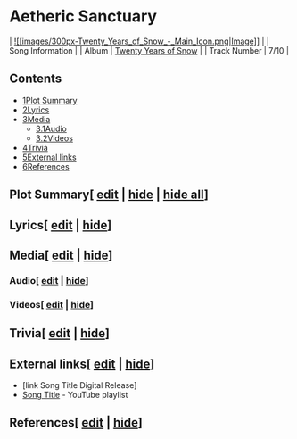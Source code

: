 # Aetheric Sanctuary

| [![[images/300px-Twenty_Years_of_Snow_-_Main_Icon.png|Image]]](/wiki/File:Twenty_Years_of_Snow_-_Main_Icon.png) |
| Song Information |
| Album | [Twenty Years of Snow](/wiki/Twenty_Years_of_Snow "Twenty Years of Snow") |
| Track Number | 7/10 |

## Contents

- [1Plot Summary](#Plot_Summary)
- [2Lyrics](#Lyrics)
- [3Media](#Media)
  - [3.1Audio](#Audio)
  - [3.2Videos](#Videos)
- [4Trivia](#Trivia)
- [5External links](#External_links)
- [6References](#References)

## Plot Summary\[ [edit](/wiki/Aetheric_Sanctuary?action=edit&section=1 "Edit section: Plot Summary") \| [hide](/wiki/Aetheric_Sanctuary "Expand or collapse this section") \| [hide all](/wiki/Aetheric_Sanctuary "Expand or collapse all sections on this page")\]

## Lyrics\[ [edit](/wiki/Aetheric_Sanctuary?action=edit&section=2 "Edit section: Lyrics") \| [hide](/wiki/Aetheric_Sanctuary "Expand or collapse this section")\]

## Media\[ [edit](/wiki/Aetheric_Sanctuary?action=edit&section=3 "Edit section: Media") \| [hide](/wiki/Aetheric_Sanctuary "Expand or collapse this section")\]

### Audio\[ [edit](/wiki/Aetheric_Sanctuary?action=edit&section=4 "Edit section: Audio") \| [hide](/wiki/Aetheric_Sanctuary "Expand or collapse this section")\]

### Videos\[ [edit](/wiki/Aetheric_Sanctuary?action=edit&section=5 "Edit section: Videos") \| [hide](/wiki/Aetheric_Sanctuary "Expand or collapse this section")\]

## Trivia\[ [edit](/wiki/Aetheric_Sanctuary?action=edit&section=6 "Edit section: Trivia") \| [hide](/wiki/Aetheric_Sanctuary "Expand or collapse this section")\]

## External links\[ [edit](/wiki/Aetheric_Sanctuary?action=edit&section=7 "Edit section: External links") \| [hide](/wiki/Aetheric_Sanctuary "Expand or collapse this section")\]

- \[link Song Title Digital Release\]
- [Song Title](https://www.youtube.com/playlist?list=playlistId) \- YouTube playlist

## References\[ [edit](/wiki/Aetheric_Sanctuary?action=edit&section=8 "Edit section: References") \| [hide](/wiki/Aetheric_Sanctuary "Expand or collapse this section")\]